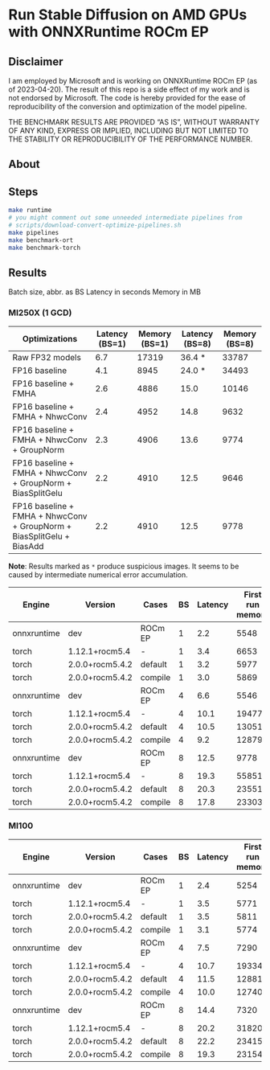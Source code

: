 # Run Stable Diffusion on AMD GPUs with ONNXRuntime ROCm EP

## Disclaimer

I am employed by Microsoft and is working on ONNXRuntime ROCm EP (as of
2023-04-20). The result of this repo is a side effect of my work and is not
endorsed by Microsoft. The code is hereby provided for the ease of
reproducibility of the conversion and optimization of the model pipeline.

THE BENCHMARK RESULTS ARE PROVIDED “AS IS”, WITHOUT WARRANTY OF ANY KIND,
EXPRESS OR IMPLIED, INCLUDING BUT NOT LIMITED TO THE STABILITY OR
REPRODUCIBILITY OF THE PERFORMANCE NUMBER.

## About

## Steps

```bash
make runtime
# you might comment out some unneeded intermediate pipelines from
# scripts/download-convert-optimize-pipelines.sh
make pipelines
make benchmark-ort
make benchmark-torch
```

## Results

Batch size, abbr. as BS
Latency in seconds
Memory in MB

### MI250X (1 GCD)

| Optimizations                                                         | Latency (BS=1) | Memory (BS=1) | Latency (BS=8) | Memory (BS=8)
| --------------------------------------------------------------------- | -------------- | ------------- | -------------- | -------------
| Raw FP32 models                                                       | 6.7            | 17319         | 36.4 *         | 33787
| FP16 baseline                                                         | 4.1            | 8945          | 24.0 *         | 34493
| FP16 baseline + FMHA                                                  | 2.6            | 4886          | 15.0           | 10146
| FP16 baseline + FMHA + NhwcConv                                       | 2.4            | 4952          | 14.8           | 9632
| FP16 baseline + FMHA + NhwcConv + GroupNorm                           | 2.3            | 4906          | 13.6           | 9774
| FP16 baseline + FMHA + NhwcConv + GroupNorm + BiasSplitGelu           | 2.2            | 4910          | 12.5           | 9646
| FP16 baseline + FMHA + NhwcConv + GroupNorm + BiasSplitGelu + BiasAdd | 2.2            | 4910          | 12.5           | 9778

**Note**: Results marked as `*` produce suspicious images. It seems to be caused by intermediate numerical error accumulation.

| Engine      | Version         | Cases   | BS | Latency | First run memory | Second run memory
| ----------- | --------------- | ------- | -- | ------- | ---------------- | -----------------
| onnxruntime | dev             | ROCm EP | 1  | 2.2     | 5548             | 4908
| torch       | 1.12.1+rocm5.4  | -       | 1  | 3.4     | 6653             | 4613
| torch       | 2.0.0+rocm5.4.2 | default | 1  | 3.2     | 5977             | 4368
| torch       | 2.0.0+rocm5.4.2 | compile | 1  | 3.0     | 5869             | 4266
| onnxruntime | dev             | ROCm EP | 4  | 6.6     | 5546             | 4906
| torch       | 1.12.1+rocm5.4  | -       | 4  | 10.1    | 19477            | 11325
| torch       | 2.0.0+rocm5.4.2 | default | 4  | 10.5    | 13051            | 7300
| torch       | 2.0.0+rocm5.4.2 | compile | 4  | 9.2     | 12879            | 7190
| onnxruntime | dev             | ROCm EP | 8  | 12.5    | 9778             | 9006
| torch       | 1.12.1+rocm5.4  | -       | 8  | 19.3    | 55851            | 20014
| torch       | 2.0.0+rocm5.4.2 | default | 8  | 20.3    | 23551            | 11930
| torch       | 2.0.0+rocm5.4.2 | compile | 8  | 17.8    | 23303            | 11800

### MI100

| Engine      | Version         | Cases   | BS | Latency | First run memory | Second run memory
| ----------- | --------------- | ------- | -- | ------- | ---------------- | -----------------
| onnxruntime | dev             | ROCm EP | 1  | 2.4     | 5254             | 4614
| torch       | 1.12.1+rocm5.4  | -       | 1  | 3.5     | 5771             | 4672
| torch       | 2.0.0+rocm5.4.2 | default | 1  | 3.5     | 5811             | 4206
| torch       | 2.0.0+rocm5.4.2 | compile | 1  | 3.1     | 5774             | 4168
| onnxruntime | dev             | ROCm EP | 4  | 7.5     | 7290             | 6646
| torch       | 1.12.1+rocm5.4  | -       | 4  | 10.7    | 19334            | 11181
| torch       | 2.0.0+rocm5.4.2 | default | 4  | 11.5    | 12881            | 7151
| torch       | 2.0.0+rocm5.4.2 | compile | 4  | 10.0    | 12740            | 7073
| onnxruntime | dev             | ROCm EP | 8  | 14.4    | 7320             | 6676
| torch       | 1.12.1+rocm5.4  | -       | 8  | 20.2    | 31820            | 19908
| torch       | 2.0.0+rocm5.4.2 | default | 8  | 22.2    | 23415            | 11815
| torch       | 2.0.0+rocm5.4.2 | compile | 8  | 19.3    | 23154            | 11667

